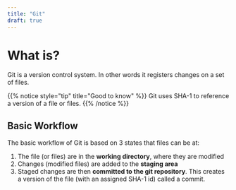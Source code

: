 ```yaml
---
title: "Git"
draft: true
---
```


# What is?

Git is a version control system. In other words it registers changes on a set of files. 

{{% notice style="tip" title="Good to know" %}}
Git uses SHA-1 to reference a version of a file or files.
{{% /notice %}}

 

## Basic Workflow

The basic workflow of Git is based on 3 states that files can be at:

1. The file (or files) are in the **working directory**, where they are modified
2. Changes (modified files) are added to the **staging area**
3. Staged changes are then **committed to the git repository**. This creates a version of the file (with an assigned SHA-1 id) called a commit.
